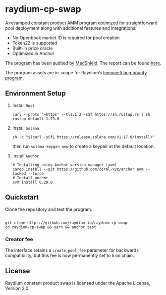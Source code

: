 # raydium-cp-swap

A revamped constant product AMM program optimized for straightforward pool deployment along with additional features and integrations:
- No Openbook market ID is required for pool creation
- Token22 is supported
- Built-in price oracle
- Optimized in Anchor

The program has been audited by [MadShield](https://www.madshield.xyz/). The report can be found [here](https://github.com/raydium-io/raydium-docs/tree/master/audit/MadShield%20Q1%202024).

The program assets are in-scope for Raydium’s [Immunefi bug bounty program](https://immunefi.com/bug-bounty/raydium/).

## Environment Setup

1. Install `Rust`

   ```shell
   curl --proto '=https' --tlsv1.2 -sSf https://sh.rustup.rs | sh
   rustup default 1.79.0
   ```

2. Install `Solana `

   ```shell
   sh -c "$(curl -sSfL https://release.solana.com/v1.17.0/install)"
   ```

   then run `solana-keygen new` to create a keypair at the default location.

3. install `Anchor`

   ```shell
   # Installing using Anchor version manager (avm) 
   cargo install --git https://github.com/coral-xyz/anchor avm --locked --force
   # Install anchor
   avm install 0.29.0
   ```

## Quickstart

Clone the repository and test the program.

```shell

git clone https://github.com/raydium-io/raydium-cp-swap
cd raydium-cp-swap && yarn && anchor test
```

### Creator fee

The interface retains a `create_pool_fee` parameter for backwards compatibility,
but this fee is now permanently set to `0` on chain.

## License

Raydium constant product swap is licensed under the Apache License, Version 2.0.
